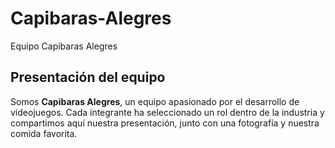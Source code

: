 # Capibaras-Alegres
Equipo Capibaras Alegres  

## Presentación del equipo  
Somos **Capibaras Alegres**, un equipo apasionado por el desarrollo de videojuegos. Cada integrante ha seleccionado un rol dentro de la industria y compartimos aquí nuestra presentación, junto con una fotografía y nuestra comida favorita. 
